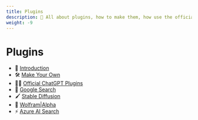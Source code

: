 ```yaml
---
title: Plugins
description: 🔌 All about plugins, how to make them, how use the official ChatGPT plugins, and how to configure custom plugins.
weight: -9
---
```


# Plugins

- 🔌 [Introduction](./introduction.md)
- 🛠️ [Make Your Own](./make_your_own.md)
- 🧑‍💼 [Official ChatGPT Plugins](./chatgpt_plugins_openapi.md)
- 🔎 [Google Search](./google_search.md)
- 🖌️ [Stable Diffusion](./stable_diffusion.md)
- 🧠 [Wolfram|Alpha](./wolfram.md)
- ⚡ [Azure AI Search](./azure_ai_search.md)
